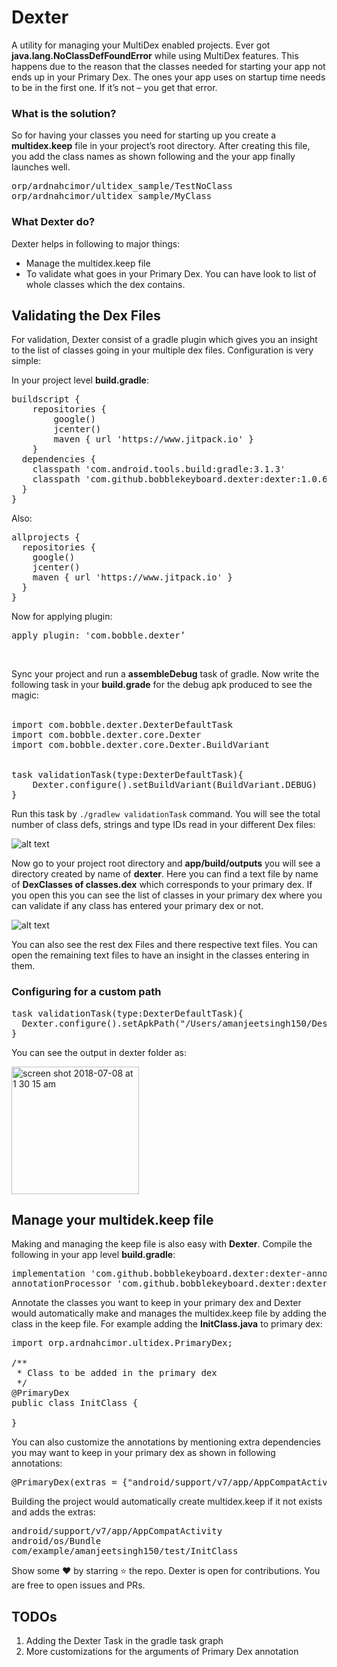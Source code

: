 # Dexter

A utility for managing your MultiDex enabled projects. Ever got <b>java.lang.NoClassDefFoundError</b> while using MultiDex features. This happens due to the reason that the classes needed for starting your app not ends up in your Primary Dex. The ones your app uses on startup time needs to be in the first one. If it’s not – you get that error. 
<h3>What is the solution?</h3>
So for having your classes you need for starting up you create a <b>multidex.keep</b> file in your project’s root directory. After creating this file, you add the class names as shown following and the your app finally launches well.<br>

<pre>
orp/ardnahcimor/ultidex_sample/TestNoClass
orp/ardnahcimor/ultidex_sample/MyClass
</pre>

<h3>What Dexter do?</h3>
Dexter helps in following to major things:<br>
<ul>
<li>Manage the multidex.keep file</li>
<li>To validate what goes in your Primary Dex. You can have look to list of whole classes which the dex contains.</li>
</ul>

<h2>Validating the Dex Files</h2>
For validation, Dexter consist of a gradle plugin which gives you an insight to the list of classes going in your multiple dex files. Configuration is very simple:<br>

In your project level <b>build.gradle</b>:
<pre>
buildscript {
    repositories {
        google()
        jcenter()
        maven { url 'https://www.jitpack.io' }
    }
  dependencies {
    classpath 'com.android.tools.build:gradle:3.1.3'
    classpath 'com.github.bobblekeyboard.dexter:dexter:1.0.6'
  }
}
</pre>
Also:
<pre>
allprojects {
  repositories {
    google()
    jcenter()
    maven { url 'https://www.jitpack.io' }
  }
}
</pre>
Now for applying plugin:
<pre>apply plugin: 'com.bobble.dexter’</pre><br>
Sync your project and run a <b>assembleDebug</b> task of gradle.
Now write the following task in your <b>build.grade</b> for the debug apk produced to see the magic:<br><br>


<pre>
import com.bobble.dexter.DexterDefaultTask
import com.bobble.dexter.core.Dexter
import com.bobble.dexter.core.Dexter.BuildVariant


task validationTask(type:DexterDefaultTask){
    Dexter.configure().setBuildVariant(BuildVariant.DEBUG)
}
</pre>

Run this task by <code>./gradlew validationTask</code> command. You will see the total number of class defs, strings and type IDs read in your different Dex files:<br>

![alt text](https://user-images.githubusercontent.com/12881364/42413902-c847875a-8247-11e8-9870-4fa156b1610c.png)

Now go to your project root directory and <b>app/build/outputs</b> you will see a directory created by name of <b>dexter</b>. Here you can find a text file by name of <b>DexClasses of classes.dex</b> which corresponds to your primary dex. If you open this you can see the list of classes in your primary dex where you can validate if any class has entered your primary dex or not.<br>

![alt text](https://user-images.githubusercontent.com/12881364/42414417-bee2a64e-8252-11e8-900c-c1dca9d11587.png)

You can also see the rest dex Files and there respective text files. You can open the remaining text files to have an insight in the classes entering in them.

<h3>Configuring for a custom path</h3>
<pre>
task validationTask(type:DexterDefaultTask){
  Dexter.configure().setApkPath("/Users/amanjeetsingh150/Desktop/app-debug.apk")
}
</pre>

You can see the output in dexter folder as:<br>

<img width="204" alt="screen shot 2018-07-08 at 1 30 15 am" src="https://user-images.githubusercontent.com/12881364/42414423-ebdf47ec-8252-11e8-93a6-148779a9aa0a.png">


<h2>Manage your multidek.keep file</h2>
Making and managing the keep file is also easy with <b>Dexter</b>. Compile the following in your app level <b>build.gradle</b>:<br>

<pre>
implementation 'com.github.bobblekeyboard.dexter:dexter-annotations:1.0.6’
annotationProcessor 'com.github.bobblekeyboard.dexter:dexter-processors:1.0.6’
</pre>

Annotate the classes you want to keep in your primary dex and Dexter would automatically make and manages the multidex.keep file by adding the class in the keep file. For example adding the <b>InitClass.java</b> to primary dex:
<pre>
import orp.ardnahcimor.ultidex.PrimaryDex;

/**
 * Class to be added in the primary dex
 */
@PrimaryDex
public class InitClass {

}
</pre>
You can also customize the annotations by mentioning extra dependencies you may want to keep in your primary dex as shown in following annotations:
<pre>
@PrimaryDex(extras = {"android/support/v7/app/AppCompatActivity", "android/os/Bundle"})
</pre>

Building the project would automatically create multidex.keep if it not exists and adds the extras:
<pre>
android/support/v7/app/AppCompatActivity
android/os/Bundle
com/example/amanjeetsingh150/test/InitClass
</pre>

Show some :heart: by starring :star: the repo. Dexter is open for contributions. You are free to open issues and PRs.
<h2>TODOs</h2>
<ol>
<li>Adding the Dexter Task in the gradle task graph</li>
<li>More customizations for the arguments of Primary Dex annotation</li>
</ol>

